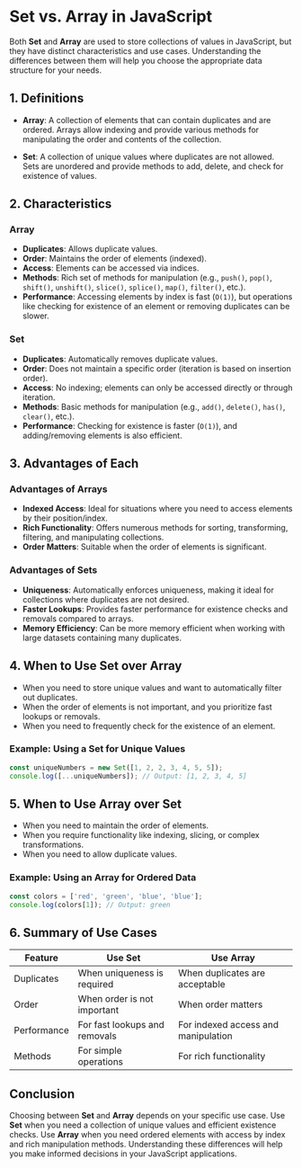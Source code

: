 # **Set vs. Array in JavaScript**

Both **Set** and **Array** are used to store collections of values in JavaScript, but they have distinct characteristics and use cases. Understanding the differences between them will help you choose the appropriate data structure for your needs.

## **1. Definitions**

- **Array**: A collection of elements that can contain duplicates and are ordered. Arrays allow indexing and provide various methods for manipulating the order and contents of the collection.

- **Set**: A collection of unique values where duplicates are not allowed. Sets are unordered and provide methods to add, delete, and check for existence of values.

## **2. Characteristics**

### **Array**
- **Duplicates**: Allows duplicate values.
- **Order**: Maintains the order of elements (indexed).
- **Access**: Elements can be accessed via indices.
- **Methods**: Rich set of methods for manipulation (e.g., `push()`, `pop()`, `shift()`, `unshift()`, `slice()`, `splice()`, `map()`, `filter()`, etc.).
- **Performance**: Accessing elements by index is fast (`O(1)`), but operations like checking for existence of an element or removing duplicates can be slower.

### **Set**
- **Duplicates**: Automatically removes duplicate values.
- **Order**: Does not maintain a specific order (iteration is based on insertion order).
- **Access**: No indexing; elements can only be accessed directly or through iteration.
- **Methods**: Basic methods for manipulation (e.g., `add()`, `delete()`, `has()`, `clear()`, etc.).
- **Performance**: Checking for existence is faster (`O(1)`), and adding/removing elements is also efficient.

## **3. Advantages of Each**

### **Advantages of Arrays**
- **Indexed Access**: Ideal for situations where you need to access elements by their position/index.
- **Rich Functionality**: Offers numerous methods for sorting, transforming, filtering, and manipulating collections.
- **Order Matters**: Suitable when the order of elements is significant.

### **Advantages of Sets**
- **Uniqueness**: Automatically enforces uniqueness, making it ideal for collections where duplicates are not desired.
- **Faster Lookups**: Provides faster performance for existence checks and removals compared to arrays.
- **Memory Efficiency**: Can be more memory efficient when working with large datasets containing many duplicates.

## **4. When to Use Set over Array**
- When you need to store unique values and want to automatically filter out duplicates.
- When the order of elements is not important, and you prioritize fast lookups or removals.
- When you need to frequently check for the existence of an element.

### **Example: Using a Set for Unique Values**

```javascript
const uniqueNumbers = new Set([1, 2, 2, 3, 4, 5, 5]);
console.log([...uniqueNumbers]); // Output: [1, 2, 3, 4, 5]
```

## **5. When to Use Array over Set**
- When you need to maintain the order of elements.
- When you require functionality like indexing, slicing, or complex transformations.
- When you need to allow duplicate values.

### **Example: Using an Array for Ordered Data**

```javascript
const colors = ['red', 'green', 'blue', 'blue'];
console.log(colors[1]); // Output: green
```

## **6. Summary of Use Cases**

| Feature           | Use Set                           | Use Array                           |
|-------------------|------------------------------------|-------------------------------------|
| Duplicates        | When uniqueness is required       | When duplicates are acceptable      |
| Order             | When order is not important       | When order matters                  |
| Performance       | For fast lookups and removals     | For indexed access and manipulation  |
| Methods           | For simple operations              | For rich functionality              |

## **Conclusion**

Choosing between **Set** and **Array** depends on your specific use case. Use **Set** when you need a collection of unique values and efficient existence checks. Use **Array** when you need ordered elements with access by index and rich manipulation methods. Understanding these differences will help you make informed decisions in your JavaScript applications.
